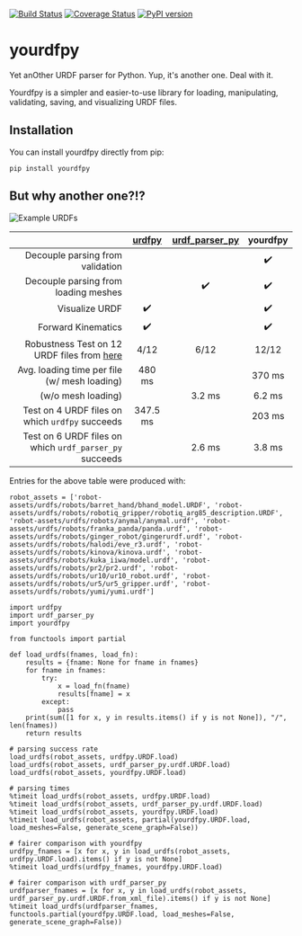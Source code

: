 [![Build Status](https://travis-ci.org/clemense/yourdfpy.svg?branch=master)](https://travis-ci.org/clemense/yourdfpy)
[![Coverage Status](https://coveralls.io/repos/github/clemense/yourdfpy/badge.svg?branch=master)](https://coveralls.io/github/clemense/yourdfpy?branch=master)
[![PyPI version](https://badge.fury.io/py/yourdfpy.svg)](https://badge.fury.io/py/yourdfpy)

# yourdfpy

Yet anOther URDF parser for Python. Yup, it's another one. Deal with it.

Yourdfpy is a simpler and easier-to-use library for loading, manipulating, validating, saving, and visualizing URDF files.

## Installation

You can install yourdfpy directly from pip:
```
pip install yourdfpy
```


## But why another one?!?
![Example URDFs](https://github.com/clemense/yourdfpy/blob/main/docs/_static/urdf_examples.jpg?raw=true)

|                                                                                          | [urdfpy](https://github.com/mmatl/urdfpy) | [urdf_parser_py](https://github.com/ros/urdf_parser_py) |    **yourdfpy**    |
| ---------------------------------------------------------------------------------------: | :---------------------------------------: | :-----------------------------------------------------: | :----------------: |
|                                                         Decouple parsing from validation |                                           |                                                         | :heavy_check_mark: |
|                                                     Decouple parsing from loading meshes |                                           |                   :heavy_check_mark:                    | :heavy_check_mark: |
|                                                                           Visualize URDF |            :heavy_check_mark:             |                                                         | :heavy_check_mark: |
|                                                                       Forward Kinematics |            :heavy_check_mark:             |                                                         | :heavy_check_mark: |
| Robustness Test on 12 URDF files from [here](https://github.com/ankurhanda/robot-assets) |                   4/12                    |                          6/12                           |       12/12        |
|                                             Avg. loading time per file (w/ mesh loading) |                  480 ms                   |                                                         |       370 ms       |
|                                                                       (w/o mesh loading) |                                           |                         3.2 ms                          |       6.2 ms       |
|                                          Test on 4 URDF files on which `urdfpy` succeeds |                 347.5 ms                  |                                                         |       203 ms       |
|                                  Test on 6 URDF files on which `urdf_parser_py` succeeds |                                           |                         2.6 ms                          |       3.8 ms       |

Entries for the above table were produced with:
```
robot_assets = ['robot-assets/urdfs/robots/barret_hand/bhand_model.URDF', 'robot-assets/urdfs/robots/robotiq_gripper/robotiq_arg85_description.URDF', 'robot-assets/urdfs/robots/anymal/anymal.urdf', 'robot-assets/urdfs/robots/franka_panda/panda.urdf', 'robot-assets/urdfs/robots/ginger_robot/gingerurdf.urdf', 'robot-assets/urdfs/robots/halodi/eve_r3.urdf', 'robot-assets/urdfs/robots/kinova/kinova.urdf', 'robot-assets/urdfs/robots/kuka_iiwa/model.urdf', 'robot-assets/urdfs/robots/pr2/pr2.urdf', 'robot-assets/urdfs/robots/ur10/ur10_robot.urdf', 'robot-assets/urdfs/robots/ur5/ur5_gripper.urdf', 'robot-assets/urdfs/robots/yumi/yumi.urdf']

import urdfpy
import urdf_parser_py
import yourdfpy

from functools import partial

def load_urdfs(fnames, load_fn):
    results = {fname: None for fname in fnames}
    for fname in fnames:
        try:
            x = load_fn(fname)
            results[fname] = x
        except:
            pass
    print(sum([1 for x, y in results.items() if y is not None]), "/", len(fnames))
    return results

# parsing success rate
load_urdfs(robot_assets, urdfpy.URDF.load)
load_urdfs(robot_assets, urdf_parser_py.urdf.URDF.load)
load_urdfs(robot_assets, yourdfpy.URDF.load)

# parsing times
%timeit load_urdfs(robot_assets, urdfpy.URDF.load)
%timeit load_urdfs(robot_assets, urdf_parser_py.urdf.URDF.load)
%timeit load_urdfs(robot_assets, yourdfpy.URDF.load)
%timeit load_urdfs(robot_assets, partial(yourdfpy.URDF.load, load_meshes=False, generate_scene_graph=False))

# fairer comparison with yourdfpy
urdfpy_fnames = [x for x, y in load_urdfs(robot_assets, urdfpy.URDF.load).items() if y is not None]
%timeit load_urdfs(urdfpy_fnames, yourdfpy.URDF.load)

# fairer comparison with urdf_parser_py
urdfparser_fnames = [x for x, y in load_urdfs(robot_assets, urdf_parser_py.urdf.URDF.from_xml_file).items() if y is not None]
%timeit load_urdfs(urdfparser_fnames, functools.partial(yourdfpy.URDF.load, load_meshes=False, generate_scene_graph=False))
```

<!--
# Visualization


cam_rot = s.camera_transform
robot_assets = glob.glob('/data/robot-assets/urdfs/robots/**/*.urdf')
for i, fname in enumerate(robot_assets):
  try:
    s = yourdfpy.URDF.load(fname).scene
    cam_T = s.camera.look_at(points=s.convex_hull.vertices, rotation=cam_rot) # distance=2.6
    s.camera_transform = cam_T
    png = s.save_image()
    with open(f"/tmp/test{i:02}.png", 'wb') as f:
        f.write(png)
  except Exception as e:
        print(e)

~/crop_image_horizontal.sh /tmp/test*png
montage /tmp/test*png -geometry +50+0 -tile x1 /tmp/montage_geom.jpg
-->

<!--
How to deploy

git tag -l
rm dist/*
rm -rf build/

# https://pyscaffold.org/en/latest/faq.html#version-faq
git gui # commit something?
git tag v<semver>
git push origin main
python setup.py bdist_wheel
twine upload -r testpypi dist/*

python -m pip install --index-url https://test.pypi.org/simple/ --extra-index-url https://pypi.org/simple yourdfpy==v<semver>

twine upload dist/*
-->
